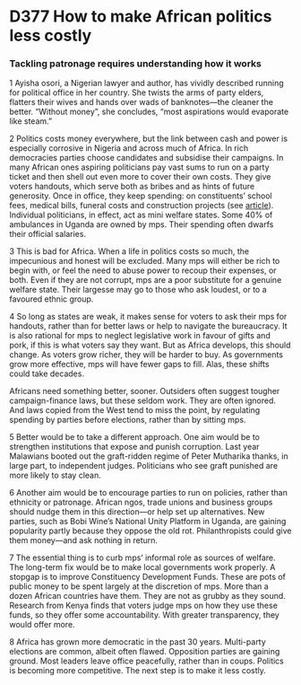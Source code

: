 # D377 How to make African politics less costly

### Tackling patronage requires understanding how it works 

 

1 Ayisha osori, a Nigerian lawyer and author, has vividly described running for political office in her country. She twists the arms of party elders, flatters their wives and hands over wads of banknotes—the cleaner the better. “Without money”, she concludes, “most aspirations would evaporate like steam.”

 

2 Politics costs money everywhere, but the link between cash and power is especially corrosive in Nigeria and across much of Africa. In rich democracies parties choose candidates and subsidise their campaigns. In many African ones aspiring politicians pay vast sums to run on a party ticket and then shell out even more to cover their own costs. They give voters handouts, which serve both as bribes and as hints of future generosity. Once in office, they keep spending: on constituents’ school fees, medical bills, funeral costs and construction projects (see [article](https://www.economist.com/middle-east-and-africa/2021/02/27/why-does-it-cost-so-much-to-be-an-african-mp)). Individual politicians, in effect, act as mini welfare states. Some 40% of ambulances in Uganda are owned by mps. Their spending often dwarfs their official salaries.

 

3 This is bad for Africa. When a life in politics costs so much, the impecunious and honest will be excluded. Many mps will either be rich to begin with, or feel the need to abuse power to recoup their expenses, or both. Even if they are not corrupt, mps are a poor substitute for a genuine welfare state. Their largesse may go to those who ask loudest, or to a favoured ethnic group.

 

4 So long as states are weak, it makes sense for voters to ask their mps for handouts, rather than for better laws or help to navigate the bureaucracy. It is also rational for mps to neglect legislative work in favour of gifts and pork, if this is what voters say they want. But as Africa develops, this should change. As voters grow richer, they will be harder to buy. As governments grow more effective, mps will have fewer gaps to fill. Alas, these shifts could take decades.

Africans need something better, sooner. Outsiders often suggest tougher campaign-finance laws, but these seldom work. They are often ignored. And laws copied from the West tend to miss the point, by regulating spending by parties before elections, rather than by sitting mps.

 

5 Better would be to take a different approach. One aim would be to strengthen institutions that expose and punish corruption. Last year Malawians booted out the graft-ridden regime of Peter Mutharika thanks, in large part, to independent judges. Politicians who see graft punished are more likely to stay clean.

 

6 Another aim would be to encourage parties to run on policies, rather than ethnicity or patronage. African ngos, trade unions and business groups should nudge them in this direction—or help set up alternatives. New parties, such as Bobi Wine’s National Unity Platform in Uganda, are gaining popularity partly because they oppose the old rot. Philanthropists could give them money—and ask nothing in return.

 

7 The essential thing is to curb mps’ informal role as sources of welfare. The long-term fix would be to make local governments work properly. A stopgap is to improve Constituency Development Funds. These are pots of public money to be spent largely at the discretion of mps. More than a dozen African countries have them. They are not as grubby as they sound. Research from Kenya finds that voters judge mps on how they use these funds, so they offer some accountability. With greater transparency, they would offer more.

 

8 Africa has grown more democratic in the past 30 years. Multi-party elections are common, albeit often flawed. Opposition parties are gaining ground. Most leaders leave office peacefully, rather than in coups. Politics is becoming more competitive. The next step is to make it less costly. 

 